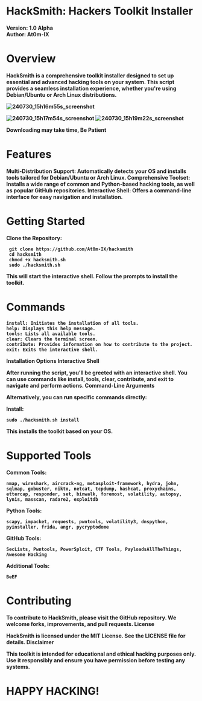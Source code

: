 # HackSmith: Hackers Toolkit Installer

<b>Version: 1.0 Alpha <br>
Author: At0m-IX</b>

# Overview

<b>HackSmith is a comprehensive toolkit installer designed to set up essential and advanced hacking tools on your system. This script provides a seamless installation experience, whether you're using Debian/Ubuntu or Arch Linux distributions.

![240730_15h16m55s_screenshot](https://github.com/user-attachments/assets/c8742f83-05c4-4290-8f4a-52ccb63ebe73)

![240730_15h17m54s_screenshot](https://github.com/user-attachments/assets/6ab53aae-04bc-4f0b-8c16-b735cad52b3e)
![240730_15h19m22s_screenshot](https://github.com/user-attachments/assets/950b3fa9-6a23-49ec-9b83-0c6fdec6c23b)


Downloading may take time, Be Patient

# Features

Multi-Distribution Support: Automatically detects your OS and installs tools tailored for Debian/Ubuntu or Arch Linux.
    Comprehensive Toolset: Installs a wide range of common and Python-based hacking tools, as well as popular GitHub repositories.
    Interactive Shell: Offers a command-line interface for easy navigation and installation.

# Getting Started

 Clone the Repository:  
    
     git clone https://github.com/At0m-IX/hacksmith
     cd hacksmith
     chmod +x hacksmith.sh
     sudo ./hacksmith.sh

This will start the interactive shell. Follow the prompts to install the toolkit.

# Commands

    install: Initiates the installation of all tools.
    help: Displays this help message.
    tools: Lists all available tools.
    clear: Clears the terminal screen.
    contribute: Provides information on how to contribute to the project.
    exit: Exits the interactive shell.

Installation Options
Interactive Shell

After running the script, you’ll be greeted with an interactive shell. You can use commands like install, tools, clear, contribute, and exit to navigate and perform actions.
Command-Line Arguments

Alternatively, you can run specific commands directly:

 Install:

    sudo ./hacksmith.sh install

This installs the toolkit based on your OS.

# Supported Tools

Common Tools:

    nmap, wireshark, aircrack-ng, metasploit-framework, hydra, john, sqlmap, gobuster, nikto, netcat, tcpdump, hashcat, proxychains, ettercap, responder, set, binwalk, foremost, volatility, autopsy, lynis, masscan, radare2, exploitdb

Python Tools:

    scapy, impacket, requests, pwntools, volatility3, dnspython, pyinstaller, frida, angr, pycryptodome

GitHub Tools:

    SecLists, Pwntools, PowerSploit, CTF Tools, PayloadsAllTheThings, Awesome Hacking

Additional Tools:

    BeEF

# Contributing
To contribute to HackSmith, please visit the GitHub repository. We welcome forks, improvements, and pull requests.
License

HackSmith is licensed under the MIT License. See the LICENSE file for details.
Disclaimer

This toolkit is intended for educational and ethical hacking purposes only. Use it responsibly and ensure you have permission before testing any systems. </br>

# HAPPY HACKING!
